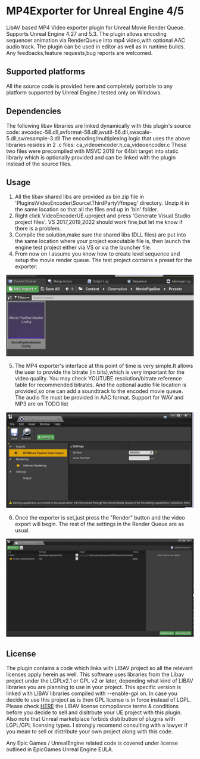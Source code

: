 # MP4Exporter for Unreal Engine 4/5
LibAV based MP4 Video exporter plugin for Unreal Movie Render Queue. Supports Unreal Engine 4.27 and 5.3.
The plugin allows encoding sequencer animation via RenderQueue into mp4 video,with optional AAC audio track.
The plugin can be used in editor as well as in runtime builds.
Any feedbacks,feature requests,bug reports are welcomed.

## Supported platforms
All the source code is provided here and completely portable to any platform supported by Unreal Engine.I tested only on Windows.

## Dependencies
The following libav libraries are linked dynamically with this plugin's source code: avcodec-58.dll,avformat-58.dll,avutil-56.dll,swscale-5.dll,swresample-3.dll
The encoding/multiplexing logic that uses the above libraries resides in 2 .c files: ca_videoencoder.h,ca_videoencoder.c
These two files were precompiled with MSVC 2019 for 64bit target into static librariy which is optionally provided and can be linked
with the plugin instead of the source files.


## Usage

1. All the libav shared libs are provided as bin.zip file in 'Plugins\VideoEncoder\Source\ThirdParty\ffmpeg' directory. Unzip it in the same location so that all the files end up in 'bin' folder.
2. Right click VideoEncoderUE.uproject and press 'Generate Visual Studio project files'. VS 2017,2019,2022 should work fine,but let me know if there is a problem.
3. Compile the solution,make sure the shared libs (DLL files) are put into the same location where your project executable file is, then launch the engine test project either via VS or via the launcher file.
4. From now on I assume you know how to create level sequence and setup the movie render queue. The test project contains a preset for the exporter:

![MP4 exporter preset](/Docs/p1.JPG)

5. The MP4 exporter's interface at this point of time is very simple.It allows the user to provide the bitrate (in bits),which is very important for the video quality.
   You may check YOUTUBE resolution/bitrate reference table for recommended bitrates. And the optional audio file location is provided,so one can add a soundtrack to the encoded movie queue.
   The audio file must be provided in AAC format. Support for WAV and MP3 are on TODO list

![MP4 exporter settings](/Docs/p2.JPG)

6. Once the exporter is set,just press the "Render" button and the video export will begin. The rest of the settings in the Render Queue are as usual.

![MP4 exporter export](/Docs/p3.JPG)


## License
The plugin contains a code which links with LIBAV project so all the relevant licenses apply herein as well.
This software uses libraries from the Libav project under the LGPLv2.1 or GPL v2 or later, depending what kind of LIBAV libraries you
are planning to use in your project. This specific version is linked with LIBAV libraries compiled with --enable-gpl on. In case you 
decide to use this project as is then GPL license is in force instead of LGPL.
Please check [HERE](https://libav.org/legal/) the LIBAV license comppilance terms & conditions before you decide to sell and disitrbute your UE
project with this plugin. Also note that Unreal marketplace forbids distribution of plugins with LGPL/GPL licensing types.
I strongly recomend consulting with a lawyer if you mean to sell or distribute your own project along with this code.

Any Epic Games / UnrealEngine related code is covered under license outlined in EpicGames Unreal Engine EULA.



 



